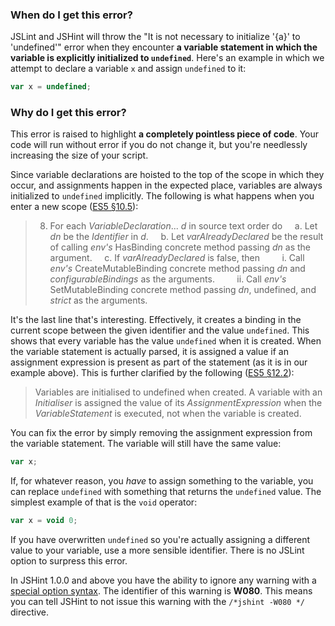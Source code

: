 <!---
{
    "titles": [
        "It is not necessary to initialize '{a}' to 'undefined'",
        "W080"
    ],
    "tools": [
        "jslint",
        "jshint"
    ],
    "author": "jallardice",
    "slugs": [
        "it-is-not-necessary-to-initialize-a-to-undefined",
        "w080"
    ]
}
-->

### When do I get this error?

JSLint and JSHint will throw the "It is not necessary to initialize '{a}' to 'undefined'" error when they encounter **a variable statement in which the variable is explicitly initialized to `undefined`**. Here's an example in which we attempt to declare a variable `x` and assign `undefined` to it:

```javascript
var x = undefined;
```

### Why do I get this error?

This error is raised to highlight **a completely pointless piece of code**. Your code will run without error if you do not change it, but you're needlessly increasing the size of your script.

Since variable declarations are hoisted to the top of the scope in which they occur, and assignments happen in the expected place, variables are always initialized to `undefined` implicitly. The following is what happens when you enter a new scope ([ES5 &sect;10.5](http://es5.github.com/#x10.5)):

> 8. For each *VariableDeclaration*... *d* in source text order do
> &nbsp;&nbsp;&nbsp;&nbsp;a. Let *dn* be the *Identifier* in *d*.
> &nbsp;&nbsp;&nbsp;&nbsp;b. Let *varAlreadyDeclared* be the result of calling *env's* HasBinding concrete method passing *dn* as the argument.
> &nbsp;&nbsp;&nbsp;&nbsp;c. If *varAlreadyDeclared* is false, then
> &nbsp;&nbsp;&nbsp;&nbsp;&nbsp;&nbsp;&nbsp;&nbsp;i. Call *env's* CreateMutableBinding concrete method passing *dn* and *configurableBindings* as the arguments.
> &nbsp;&nbsp;&nbsp;&nbsp;&nbsp;&nbsp;&nbsp;&nbsp;ii. Call *env's* SetMutableBinding concrete method passing *dn*, undefined, and *strict* as the arguments.


It's the last line that's interesting. Effectively, it creates a binding in the current scope between the given identifier and the value `undefined`. This shows that every variable has the value `undefined` when it is created. When the variable statement is actually parsed, it is assigned a value if an assignment expression is present as part of the statement (as it is in our example above). This is further clarified by the following ([ES5 &sect;12.2](http://es5.github.com/#x12.2)):

> Variables are initialised to undefined when created. A variable with an *Initialiser* is assigned the value of its *AssignmentExpression* when the *VariableStatement* is executed, not when the variable is created.

You can fix the error by simply removing the assignment expression from the variable statement. The variable will still have the same value:

```javascript
var x;
```

If, for whatever reason, you *have* to assign something to the variable, you can replace `undefined` with something that returns the `undefined` value. The simplest example of that is the `void` operator:

```javascript
var x = void 0;
```

If you have overwritten `undefined` so you're actually assigning a different value to your variable, use a more sensible identifier. There is no JSLint option to surpress this error.

In JSHint 1.0.0 and above you have the ability to ignore any warning with a [special option syntax](http://jshint.com/docs/#options). The identifier of this warning is **W080**. This means you can tell JSHint to not issue this warning with the `/*jshint -W080 */` directive.
